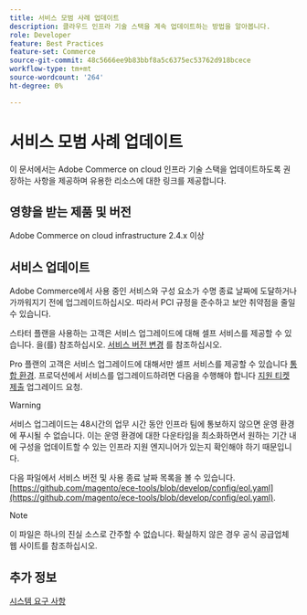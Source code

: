```yaml
---
title: 서비스 모범 사례 업데이트
description: 클라우드 인프라 기술 스택을 계속 업데이트하는 방법을 알아봅니다.
role: Developer
feature: Best Practices
feature-set: Commerce
source-git-commit: 48c5666ee9b83bbf8a5c6375ec53762d918bcece
workflow-type: tm+mt
source-wordcount: '264'
ht-degree: 0%

---
```



# 서비스 모범 사례 업데이트

이 문서에서는 Adobe Commerce on cloud 인프라 기술 스택을 업데이트하도록 권장하는 사항을 제공하며 유용한 리소스에 대한 링크를 제공합니다.

## 영향을 받는 제품 및 버전

Adobe Commerce on cloud infrastructure 2.4.x 이상

## 서비스 업데이트

Adobe Commerce에서 사용 중인 서비스와 구성 요소가 수명 종료 날짜에 도달하거나 가까워지기 전에 업그레이드하십시오. 따라서 PCI 규정을 준수하고 보안 취약점을 줄일 수 있습니다.

스타터 플랜을 사용하는 고객은 서비스 업그레이드에 대해 셀프 서비스를 제공할 수 있습니다. 을(를) 참조하십시오. [서비스 버전 변경](https://devdocs.magento.com/cloud/project/services.html#change-service-version) 를 참조하십시오.

Pro 플랜의 고객은 서비스 업그레이드에 대해서만 셀프 서비스를 제공할 수 있습니다 [통합 환경](https://experienceleague.adobe.com/docs/commerce-knowledge-base/kb/announcements/commerce-announcements/integration-environment-enhancement-request-pro-and-starter.md). 프로덕션에서 서비스를 업그레이드하려면 다음을 수행해야 합니다 [지원 티켓 제출](https://experienceleague.adobe.com/docs/commerce-knowledge-base/kb/help-center-guide/magento-help-center-user-guide.html#submit-ticket) 업그레이드 요청.

>[!WARNING]
>
>서비스 업그레이드는 48시간의 업무 시간 동안 인프라 팀에 통보하지 않으면 운영 환경에 푸시될 수 없습니다. 이는 운영 환경에 대한 다운타임을 최소화하면서 원하는 기간 내에 구성을 업데이트할 수 있는 인프라 지원 엔지니어가 있는지 확인해야 하기 때문입니다.

다음 파일에서 서비스 버전 및 사용 종료 날짜 목록을 볼 수 있습니다. [https://github.com/magento/ece-tools/blob/develop/config/eol.yaml](https://github.com/magento/ece-tools/blob/develop/config/eol.yaml).

>[!NOTE]
>
>이 파일은 하나의 진실 소스로 간주할 수 없습니다. 확실하지 않은 경우 공식 공급업체 웹 사이트를 참조하십시오.

## 추가 정보

[시스템 요구 사항](../../../installation/system-requirements.md)
